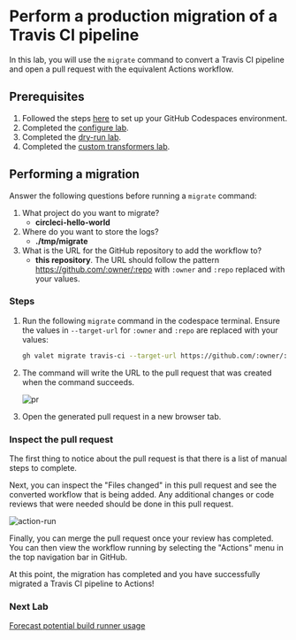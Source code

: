 # Perform a production migration of a Travis CI pipeline

In this lab, you will use the `migrate` command to convert a Travis CI pipeline and open a pull request with the equivalent Actions workflow.

## Prerequisites

1. Followed the steps [here](./readme.md#configure-your-codespace) to set up your GitHub Codespaces environment.
2. Completed the [configure lab](./1-configure.md#configuring-credentials).
3. Completed the [dry-run lab](./3-dry-run.md).
4. Completed the [custom transformers lab](./4-custom-transformers.md).

## Performing a migration

Answer the following questions before running a `migrate` command:

1. What project do you want to migrate?
    - __circleci-hello-world__
2. Where do you want to store the logs?
    - __./tmp/migrate__
3. What is the URL for the GitHub repository to add the workflow to?
    - __this repository__. The URL should follow the pattern <https://github.com/:owner/:repo> with `:owner` and `:repo` replaced with your values.

### Steps

1. Run the following `migrate` command in the codespace terminal. Ensure the values in `--target-url` for `:owner` and `:repo` are replaced with your values:

    ```bash
    gh valet migrate travis-ci --target-url https://github.com/:owner/:repo --output-dir ./tmp/migrate --travis-ci-repository "deploy-example"
    ```

2. The command will write the URL to the pull request that was created when the command succeeds.

    ![pr](https://user-images.githubusercontent.com/19557880/190496147-2f8af72d-51d9-426b-94cf-5d0d7fe02eb3.png)

3. Open the generated pull request in a new browser tab.

### Inspect the pull request

The first thing to notice about the pull request is that there is a list of manual steps to complete.

Next, you can inspect the "Files changed" in this pull request and see the converted workflow that is being added. Any additional changes or code reviews that were needed should be done in this pull request.

![action-run](https://user-images.githubusercontent.com/19557880/190496147-2f8af72d-51d9-426b-94cf-5d0d7fe02eb3.png)

Finally, you can merge the pull request once your review has completed. You can then view the workflow running by selecting the "Actions" menu in the top navigation bar in GitHub.

At this point, the migration has completed and you have successfully migrated a Travis CI pipeline to Actions!

### Next Lab

[Forecast potential build runner usage](6-forecast.md)

